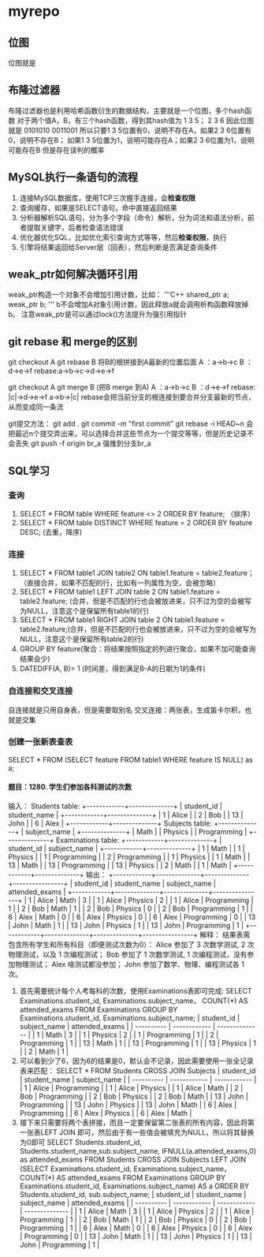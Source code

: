# myrepo
## 位图
位图就是
## 布隆过滤器
布隆过滤器也是利用哈希函数衍生的数据结构，主要就是一个位图，多个hash函数
对于两个值A，B，有三个hash函数，得到其hash值为 1 3 5； 2 3 6
因此位图就是  0101010 
              0011001
所以只要1 3 5位置有0，说明不存在A，如果2 3 6位置有0，说明不存在B；
如果1 3 5位置为1，说明可能存在A；如果2 3 6位置为1，说明可能存在B
但是存在误判的概率
## MySQL执行一条语句的流程
1. 连接MySQL数据库，使用TCP三次握手连接，会**检查权限**
2. 查询缓存，如果是SELECT语句，命中直接返回结果
3. 分析器解析SQL语句，分为多个字段（命令）解析，分为词法和语法分析，前者提取关键字，后者检查语法错误
4. 优化器优化SQL，比如优化索引查询方式等等，然后**检查权限**，执行
5. 引擎将结果返回给Server层（回表），然后判断是否满足查询条件
## weak_ptr如何解决循环引用
weak_ptr构造一个对象不会增加引用计数，比如：
'''C++
shared_ptr<A> a;
weak_ptr<A> b;
'''
b不会增加A对象引用计数，因此释放a就会调用析构函数释放掉b。
注意weak_ptr是可以通过lock()方法提升为强引用指针
## git rebase 和 merge的区别
git checkout A
git rebase B
将B的根拼接到A最新的位置后面
A ：a->b->c
B ：d->e->f
rebase:a->b->c->d->e->f

git checkout A
git merge B (把B merge 到A)
A ：a->b->c
B ：d->e->f
rebase:
      |c|->d->e->f
a->b->|c|
rebase会把当前分支的根连接到要合并分支最新的节点，从而变成同一条流

git提交方法：
git add .
git commit -m "first commit" 
git rebase -i HEAD~n  会把最近n个提交弄出来，可以选择合并这些节点为一个提交等等，但是历史记录不会丢失
git push -f origin br_a  强推到分支br_a

## SQL学习
### 查询
1. SELECT * FROM table WHERE feature <> 2 ORDER BY feature; （排序）
2. SELECT * FROM table DISTINCT WHERE feature = 2 ORDER BY feature DESC; (去重，降序)
### 连接
1. SELECT * FROM table1 JOIN table2 ON table1.feature = table2.feature；（直接合并，如果不匹配的行，比如有一列属性为空，会被忽略）
2. SELECT * FROM table1 LEFT JOIN table 2 ON  table1.feature = table2.feature; (合并，但是不匹配的行也会被放进来，只不过为空的会被写为NULL，注意这个是保留所有table1的行)
3. SELECT * FROM table1 RIGHT JOIN table 2 ON  table1.feature = table2.feature;(合并，但是不匹配的行也会被放进来，只不过为空的会被写为NULL，注意这个是保留所有table2的行)
4. GROUP BY feature(聚合：将结果按照指定的列进行聚合，如果不加可能查询结果会少)
5. DATEDIFF(A, B)= 1  (时间差，得到满足B-A的日期为1的条件)
### 自连接和交叉连接
自连接就是只用自身表，但是需要取别名
交叉连接：两张表，生成笛卡尔积，也就是交集
### 创建一张新表查表
SELECT * FROM (SELECT feature FROM table1 WHERE feature IS NULL) as a; 
#### 题目：1280. 学生们参加各科测试的次数
输入：
Students table:
+------------+--------------+
| student_id | student_name |
+------------+--------------+
| 1          | Alice        |
| 2          | Bob          |
| 13         | John         |
| 6          | Alex         |
+------------+--------------+
Subjects table:
+--------------+
| subject_name |
+--------------+
| Math         |
| Physics      |
| Programming  |
+--------------+
Examinations table:
+------------+--------------+
| student_id | subject_name |
+------------+--------------+
| 1          | Math         |
| 1          | Physics      |
| 1          | Programming  |
| 2          | Programming  |
| 1          | Physics      |
| 1          | Math         |
| 13         | Math         |
| 13         | Programming  |
| 13         | Physics      |
| 2          | Math         |
| 1          | Math         |
+------------+--------------+
输出：
+------------+--------------+--------------+----------------+
| student_id | student_name | subject_name | attended_exams |
+------------+--------------+--------------+----------------+
| 1          | Alice        | Math         | 3              |
| 1          | Alice        | Physics      | 2              |
| 1          | Alice        | Programming  | 1              |
| 2          | Bob          | Math         | 1              |
| 2          | Bob          | Physics      | 0              |
| 2          | Bob          | Programming  | 1              |
| 6          | Alex         | Math         | 0              |
| 6          | Alex         | Physics      | 0              |
| 6          | Alex         | Programming  | 0              |
| 13         | John         | Math         | 1              |
| 13         | John         | Physics      | 1              |
| 13         | John         | Programming  | 1              |
+------------+--------------+--------------+----------------+
解释：
结果表需包含所有学生和所有科目（即便测试次数为0）：
Alice 参加了 3 次数学测试, 2 次物理测试，以及 1 次编程测试；
Bob 参加了 1 次数学测试, 1 次编程测试，没有参加物理测试；
Alex 啥测试都没参加；
John  参加了数学、物理、编程测试各 1 次。
1. 首先需要统计每个人考每科的次数，使用Examinations表即可完成:
    SELECT Examinations.student_id, Examinations.subject_name， COUNT(*) AS attended_exams FROM Examinations GROUP BY Examinations.student_id, Examinations.subject_name;
    | student_id | subject_name | attended_exams |
    | ---------- | ------------ | -------------- |
    | 1          | Math         | 3              |
    | 1          | Physics      | 2              |
    | 1          | Programming  | 1              |
    | 2          | Programming  | 1              |
    | 13         | Math         | 1              |
    | 13         | Programming  | 1              |
    | 13         | Physics      | 1              |
    | 2          | Math         | 1              |
2. 可以看到少了6，因为6的结果是0，默认会不记录，因此需要使用一张全记录表来匹配：
    SELECT * FROM Students CROSS JOIN Subjects
    | student_id | student_name | subject_name |
    | ---------- | ------------ | ------------ |
    | 1          | Alice        | Programming  |
    | 1          | Alice        | Physics      |
    | 1          | Alice        | Math         |
    | 2          | Bob          | Programming  |
    | 2          | Bob          | Physics      |
    | 2          | Bob          | Math         |
    | 13         | John         | Programming  |
    | 13         | John         | Physics      |
    | 13         | John         | Math         |
    | 6          | Alex         | Programming  |
    | 6          | Alex         | Physics      |
    | 6          | Alex         | Math         |
3. 接下来只需要将两个表拼接，而且一定要保留第二张表的所有内容，因此将第一张表LEFT JOIN 即可，然后由于有一些值会被填充为NULL，所以将其替换为0即可
    SELECT Students.student_id, Students.student_name,sub.subject_name, IFNULL(a.attended_exams,0) as attended_exams
    FROM Students
    CROSS JOIN Subjects
    LEFT JOIN (SELECT Examinations.student_id, Examinations.subject_name， COUNT(*) AS attended_exams FROM Examinations GROUP BY Examinations.student_id, Examinations.subject_name) AS a
    ORDER BY Students.student_id, sub.subject_name;
    | student_id | student_name | subject_name | attended_exams |
    | ---------- | ------------ | ------------ | -------------- |
    | 1          | Alice        | Math         | 3              |
    | 1          | Alice        | Physics      | 2              |
    | 1          | Alice        | Programming  | 1              |
    | 2          | Bob          | Math         | 1              |
    | 2          | Bob          | Physics      | 0              |
    | 2          | Bob          | Programming  | 1              |
    | 6          | Alex         | Math         | 0              |
    | 6          | Alex         | Physics      | 0              |
    | 6          | Alex         | Programming  | 0              |
    | 13         | John         | Math         | 1              |
    | 13         | John         | Physics      | 1              |
    | 13         | John         | Programming  | 1              |

   
